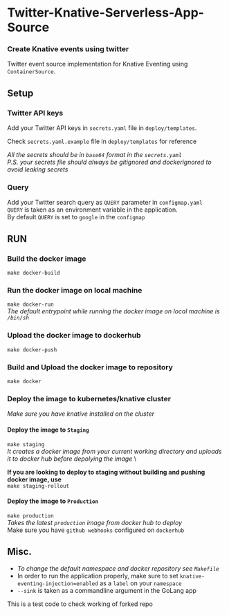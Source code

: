 # Twitter-Knative-Serverless-App-Source

### Create Knative events using twitter 

Twitter event source implementation for Knative Eventing using `ContainerSource`.

## Setup
### Twitter API keys 
Add your Twitter API keys in `secrets.yaml` file in `deploy/templates`.

Check `secrets.yaml.example` file in `deploy/templates` for reference

_All the secrets should be in `base64` format in the `secrets.yaml`_ \
_P.S. your secrets file should always be gitignored and dockerignored to avoid leaking secrets_

### Query
Add your Twitter search query as `QUERY` parameter in `configmap.yaml` \
`QUERY` is taken as an environment variable in the application.\
By default `QUERY` is set to `google` in the `configmap`


## RUN

### Build the docker image 
`make docker-build`

### Run the docker image on local machine
`make docker-run` \
_The default entrypoint while running the docker image on local machine is `/bin/sh`_


### Upload the docker image to dockerhub
`make docker-push`

### Build and Upload the docker image to repository 
`make docker`

### Deploy the image to kubernetes/knative cluster
*Make sure you have knative installed on the cluster* 

#### Deploy the image to `Staging`
`make staging` \
*It creates a docker image from your current working directory and uploads it to docker hub before depolying the image* \

**If you are looking to deploy to staging without building and pushing docker image, use** \
`make staging-rollout`

#### Deploy the image to `Production`
`make production` \
*Takes the latest `production` image from docker hub to deploy* \
Make sure you have `github webhooks` configured on `dockerhub`



## Misc.
* _To change the default namespace and docker repository see `Makefile`_
* In order to run the application properly, make sure to set `knative-eventing-injection=enabled` as a `label` on your `namespace`
* `--sink` is taken as a commandline argument in the GoLang app

This is a test code to check working of forked repo
